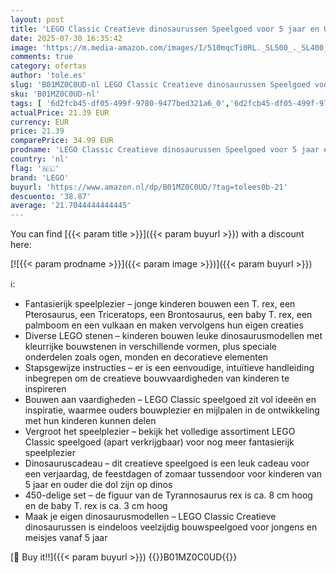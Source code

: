 ```yaml
---
layout: post
title: 'LEGO Classic Creatieve dinosaurussen Speelgoed voor 5 jaar en Ouder  Bouwpakket voor Kinderen met Figuren van T. rex  Pterosaurus  Triceratops en Brontosaurus  Cadeau voor Jongens en Meisjes 11041'
date: 2025-07-30 16:35:42
image: 'https://m.media-amazon.com/images/I/510mqcTi0RL._SL500_._SL400_.jpg'
comments: true
category: ofertas
author: 'tole.es'
slug: 'B01MZ0C0UD-nl LEGO Classic Creatieve dinosaurussen Speelgoed voor 5 jaar...'
sku: 'B01MZ0C0UD-nl'
tags: [ '6d2fcb45-df05-499f-9780-9477bed321a6_0','6d2fcb45-df05-499f-9780-9477bed321a6_501','Arborist Merchandising Root','Bouw- & constructiespeelgoed','Creatieve spellen','Educatief speelgoed','Self Service','Special Features Stores','Speelgoed & spellen','Speelgoedbouwsets','lego','🇳🇱', ]
actualPrice: 21.39 EUR
currency: EUR
price: 21.39
comparePrice: 34.99 EUR
prodname: 'LEGO Classic Creatieve dinosaurussen Speelgoed voor 5 jaar en Ouder  Bouwpakket voor Kinderen met Figuren van T. rex  Pterosaurus  Triceratops en Brontosaurus  Cadeau voor Jongens en Meisjes 11041'
country: 'nl'
flag: '🇳🇱'
brand: 'LEGO'
buyurl: 'https://www.amazon.nl/dp/B01MZ0C0UD/?tag=tolees0b-21'
descuento: '38.87'
average: '21.7044444444445'
---
```


You can find [{{< param title >}}]({{< param buyurl >}}) with a discount here:

[![{{< param prodname >}}]({{< param image >}})]({{< param buyurl >}})

ℹ️:

- Fantasierijk speelplezier – jonge kinderen bouwen een T. rex, een Pterosaurus, een Triceratops, een Brontosaurus, een baby T. rex, een palmboom en een vulkaan en maken vervolgens hun eigen creaties
- Diverse LEGO stenen – kinderen bouwen leuke dinosaurusmodellen met kleurrijke bouwstenen in verschillende vormen, plus speciale onderdelen zoals ogen, monden en decoratieve elementen
- Stapsgewijze instructies – er is een eenvoudige, intuïtieve handleiding inbegrepen om de creatieve bouwvaardigheden van kinderen te inspireren
- Bouwen aan vaardigheden – LEGO Classic speelgoed zit vol ideeën en inspiratie, waarmee ouders bouwplezier en mijlpalen in de ontwikkeling met hun kinderen kunnen delen
- Vergroot het speelplezier – bekijk het volledige assortiment LEGO Classic speelgoed (apart verkrijgbaar) voor nog meer fantasierijk speelplezier
- Dinosauruscadeau – dit creatieve speelgoed is een leuk cadeau voor een verjaardag, de feestdagen of zomaar tussendoor voor kinderen van 5 jaar en ouder die dol zijn op dinos
- 450-delige set – de figuur van de Tyrannosaurus rex is ca. 8 cm hoog en de baby T. rex is ca. 3 cm hoog
- Maak je eigen dinosaurusmodellen – LEGO Classic Creatieve dinosaurussen is eindeloos veelzijdig bouwspeelgoed voor jongens en meisjes vanaf 5 jaar

[🛒 Buy it!!]({{< param buyurl >}})
{{<world>}}B01MZ0C0UD{{</world>}}
